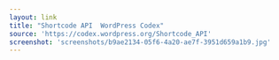 ```yaml
---
layout: link
title: "Shortcode API  WordPress Codex"
source: 'https://codex.wordpress.org/Shortcode_API'
screenshot: 'screenshots/b9ae2134-05f6-4a20-ae7f-3951d659a1b9.jpg'
---
```



